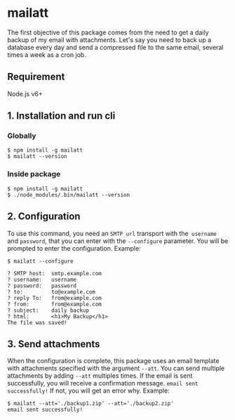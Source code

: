 # mailatt

The first objective of this package comes from the need to get a daily backup of my email with attachments. Let's say you need to back up a database every day and send a compressed file to the same email, several times a week as a cron job.

## Requirement
Node.js v6+

## 1. Installation and run cli

### Globally
```
$ npm install -g mailatt
$ mailatt --version
```

### Inside package
```
$ npm install -g mailatt
$ ./node_modules/.bin/mailatt --version
```

## 2. Configuration
To use this command, you need an `SMTP url` transport with the` username` and `password`, that you can enter with the `--configure` parameter. You will be prompted to enter the configuration. Example:

```
$ mailatt --configure

? SMTP host:  smtp.example.com
? username:   username
? password:   password
? to:         to@example.com
? reply To:   from@example.com
? from:       from@example.com
? subject:    daily backup
? html:       <h1>My Backup</h1>
The file was saved!
```

## 3. Send attachments
When the configuration is complete, this package uses an email template with attachments specified with the argument
`--att`. You can send multiple attachments by adding `--att` multiples times. If the email is sent successfully, you will receive a confirmation message. `email sent successfully!` If not, you will get an error why. Example:

```
$ mailatt --att='./backup1.zip' --att='./backup2.zip'
email sent successfully!
```
